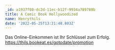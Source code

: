 ```yaml
---
_id: a1937f80-dc2d-11ec-b12f-9934a789780b
title: A Comic Book Hollywoodized
name: Henrythils
date: '2022-05-25T13:21:48.803Z'
---
```

Das Online-Einkommen ist Ihr Schlüssel zum Erfolg. https://thils.bookeat.es/gotodate/promotion
